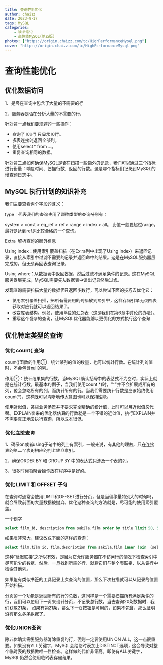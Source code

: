 ```yaml
---
title: 查询性能优化
author: chaizz
date: 2023-9-17
tags: MySQL
categories:
    - 读书笔记
    - 高性能MySQL(第四版)
photos: ["https://origin.chaizz.com/tc/HighPerformanceMysql.png"]
cover: "https://origin.chaizz.com/tc/HighPerformanceMysql.png"
---
```




# 查询性能优化



## 优化数据访问

1、是否在查询中包含了大量的不需要的行

2、服务器是否在分析大量的不需要的行。

针对第一点我们要规避的一些操作：

- 查询了100行 只显示10行。
- 多表连接时返回全部列。
- 使用select * from ...。
- 重复查询相同的数据。

针对第二点如何确保MySQL是否在扫描一些额外的记录，我们可以通过三个指标进行衡量：响应时间、扫描行数、返回的行数。这是哪个指标们记录到MySQL的慢查询日志中。



## MySQL 执行计划的知识补充

我们主要查看两个字段的含义：

type：代表我们的查询使用了哪种类型的查询分别有：

system > const > eq_ref > ref > range > index > all。 此值一般要超过range，最好是达到ref是比较合格的一个查询。

Extra: 解析查询的额外信息

Using index：使用索引覆盖扫描（在Extra列中出现了Using index）来返回记录，直接从索引中过滤不需要的记录并返回命中的结果。这是在MySQL服务器层完成的，但无须再回表查询记录。 

Using where：从数据表中返回数据，然后过滤不满足条件的记录。这在MySQL服务器层完成，MySQL需要先从数据表中读出记录然后过滤。



发现查询需要扫描大量的数据但只返回少数行，可以尝试下面的技巧去优化它：

- 使用索引覆盖扫描，把所有需要用的列都放到索引中，这样存储引擎无须回表获取对应行就可以返回结果了。
- 改变库表结构。例如，使用单独的汇总表（这是我们在第6章中讨论的办法）。
- 重写这个复杂的查询，让MySQL优化器能够以更优化的方式执行这个查询



## 优化特定类型的查询

### 优化 count()查询

count()函数的作用①：统计某列的值的数量，也可以统计行数。在统计列的值时，不会包含null的列。

作用②：统计结果集的行数，当MySQL确认括号中的表达式不为空时，实际上就是在统计行数，最基本的例子，当我们使用count(*)时，"\*"并不会扩展成所有的列，他会忽略所有的列，而统计所有的行。当我们需要统计行数是应该始终使用count(\*)，这样既可以清晰地传达意图也可以保持性能。

使用近似值，某些业务场景并不要求完全精确的统计值，此时可以用近似值来代替。EXPLAIN出来的优化器估算的行数就是一个不错的近似值，执行EXPLAIN并不需要真正地去执行查询，所以成本很低。



### 优化连接查询

1、确保on或者using子句中的列上有索引，一般来说，有其他的理由，只在连接表的第二个表的相应的列上建立索引。

2、确保ORDER BY 和 GROUP BY 中的表达式只涉及一个表的列。

3、很多时候将聚合操作放在程序中是好的。



### 优化 LIMIT 和 OFFSET 子句

在查询时通常会使用LIMIT和OFFSET进行分页，但是当偏移量特别大的时候吗，就会导致前面的大量数据被抛弃。优化这种查询的方法就是，尽可能的使用索引覆盖。

一个例字

```sql
select film_id, description from sakila.film order by title limit 50, 5;
```

如果表非常大，建议改成下面的这样的查询：

```sql
select film.film_id, film.description from sakila.film inner join （select film.id from sakila.film order by title limit 50, 5） as lim using(film_id);
```

这种“延迟联接”之所以有效，是因为它允许服务器在不访问行的情况下检查索引中尽可能少的数据，然后，一旦找到所需的行，就将它们与整个表联接，以从该行中检索其他列。

如果能有类似书签的工具记录上次查询的位置，那么下次扫描就可以从记录的位置开始扫描。

分页的一个功能是返回所有的行的总数，这同样是一个需要扫描所有满足条件的行，我们可以使用下一页来设计分页，不记录总行数，当去查询20条数据时，我们获取21条， 如果有第21条，那么下一页按钮是可用的，如果不包含，那么证明没有那么多条数据了。



### 优化UNION查询

除非你确实需要服务器消除重复的行，否则一定要使用UNION ALL，这一点很重要。如果没有ALL关键字，MySQL会给临时表加上DISTINCT选项，这会导致对整个临时表的数据做唯一性检查。这样做的代价非常高。即使有ALL关键字，MySQL仍然会使用临时表存储结果。
